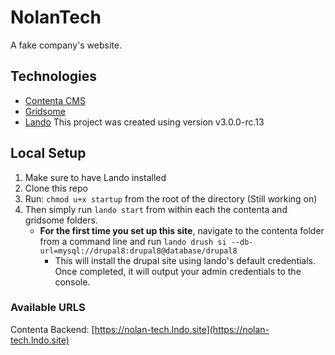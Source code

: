 # NolanTech

A fake company's website.

## Technologies

- [Contenta CMS](https://www.contentacms.org/)
- [Gridsome](https://gridsome.org/)
- [Lando](https://docs.devwithlando.io/) This project was created using version v3.0.0-rc.13

## Local Setup

1. Make sure to have Lando installed
2. Clone this repo
3. Run: `chmod u+x startup` from the root of the directory (Still working on)
4. Then simply run `lando start` from within each the contenta and gridsome folders.
    - __For the first time you set up this site__, navigate to the contenta folder from a command line and run `lando drush si --db-url=mysql://drupal8:drupal8@database/drupal8`
      - This will install the drupal site using lando's default credentials. Once completed, it will output your admin credentials to the console.

### Available URLS
Contenta Backend: [https://nolan-tech.lndo.site](https://nolan-tech.lndo.site)

